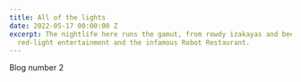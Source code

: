 ```yaml
---
title: All of the lights
date: 2022-05-17 00:00:00 Z
excerpt: The nightlife here runs the gamut, from rowdy izakayas and beer bars, to
  red-light entertainment and the infamous Robot Restaurant.
---
```


Blog number 2